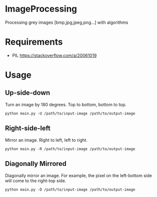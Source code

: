 # ImageProcessing
Processing grey images [bmp,jpg,jpeg,png...] with algorithms

# Requirements
- PIL  https://stackoverflow.com/a/20061019

# Usage


## Up-side-down
Turn an image by 180 degrees.  Top to bottom, bottom to top.
```
python main.py -U /path/to/input-image /path/to/output-image
```

## Right-side-left
Mirror an image. Right to left, left to right.
```
python main.py -R /path/to/input-image /path/to/output-image
```

## Diagonally Mirrored 
Diagonally mirror an image. For example, the pixel on the left-bottom side will come to the right-top side.
```
python main.py -D /path/to/input-image /path/to/output-image
```
